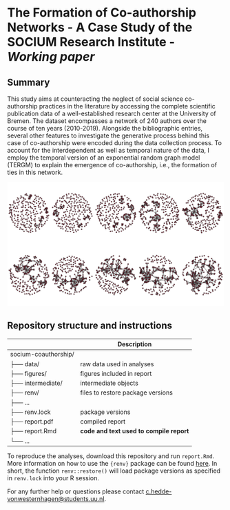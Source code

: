 # The Formation of Co-authorship Networks - A Case Study of the SOCIUM Research Institute - *Working paper*

## Summary

This study aims at counteracting the neglect of social science co-authorship practices in the literature by accessing the complete scientific publication data of a well-established research center at the University of Bremen. The dataset encompasses a network of 240 authors over the course of ten years (2010-2019). Alongside the bibliographic entries, several other features to investigate the generative process behind this case of co-authorship were encoded during the data collection process. To account for the interdependent as well as temporal nature of the data, I employ the temporal version of an exponential random graph model (TERGM) to explain the emergence of co-authorship, i.e., the formation of ties in this network.

![grafik](https://github.com/christine-hvw/socium_coauthorship/blob/main/figures/plot_nw-1.png?raw=true)

## Repository structure and instructions

|                    |Description         |
|--------------------|--------------------|
|socium-coauthorship/|                    |  
|  ├── data/| raw data used in analyses |
|  ├── figures/| figures included in report | 
|  ├── intermediate/| intermediate objects |
|  ├── renv/| files to restore package versions  |
|  ├── ...  | |
|  ├── renv.lock | package versions |
|  ├── report.pdf|  compiled report  |
|  ├── report.Rmd|  **code and text used to compile report** |  
|  └── ...  | |

To reproduce the analyses, download this repository and run `report.Rmd`. More information on how to use the `{renv}` package can be found [here](https://rstudio.github.io/renv/articles/renv.html). In short, the function `renv::restore()` will load package versions as specified in `renv.lock` into your R session.

For any further help or questions please contact c.hedde-vonwesternhagen@students.uu.nl.
